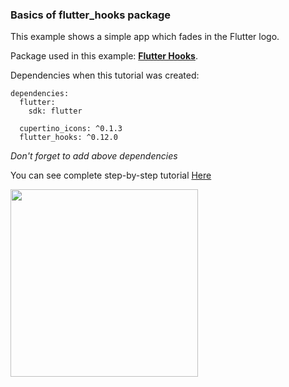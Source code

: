 ### Basics of flutter_hooks package

This example shows a simple app which fades in the Flutter logo.

Package used in this example: [**Flutter Hooks**](https://pub.dev/packages/flutter_hooks).

Dependencies when this tutorial was created:
```
dependencies:
  flutter:
    sdk: flutter

  cupertino_icons: ^0.1.3
  flutter_hooks: ^0.12.0
```

*Don't forget to add above dependencies*

You can see complete step-by-step tutorial [Here](https://www.instagram.com/p/CC3Hxmagg6p/?igshid=d2qu5frnjz8v)

<img src="https://res.cloudinary.com/dbbkmv1rs/image/upload/v1595234960/Simulator_Screen_Shot_-_iPhone_11_-_2020-07-20_at_14.13.10_x1rrgo.png" height="300">
